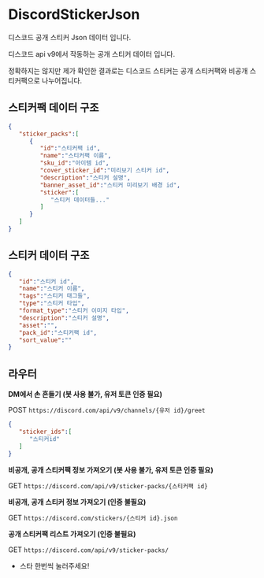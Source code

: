# DiscordStickerJson
디스코드 공개 스티커 Json 데이터 입니다.

디스코드 api v9에서 작동하는 공개 스티커 데이터 입니다.

정확하지는 않지만 제가 확인한 결과로는 디스코드 스티커는 공개 스티커팩와 비공개 스티커팩으로 나누어집니다.

## 스티커팩 데이터 구조
```json
{
   "sticker_packs":[
      {
         "id":"스티커팩 id",
         "name":"스티커팩 이름",
         "sku_id":"아이템 id",
         "cover_sticker_id":"미리보기 스티커 id",
         "description":"스티커 설명",
         "banner_asset_id":"스티커 미리보기 배경 id",
         "sticker":[
            "스티커 데이터들..."
         ]
      }
   ]
}
```

## 스티커 데이터 구조
```json
{
   "id":"스티커 id",
   "name":"스티커 이름",
   "tags":"스티커 태그들",
   "type":"스티커 타입",
   "format_type":"스티커 이미지 타입",
   "description":"스티커 설명",
   "asset":"",
   "pack_id":"스티커팩 id",
   "sort_value":""
}
``` 

## 라우터

**DM에서 손 흔들기 (봇 사용 불가, 유저 토큰 인증 필요)**

POST ``https://discord.com/api/v9/channels/{유저 id}/greet``

```json
{
   "sticker_ids":[
      "스티커id"
   ]
}
```

**비공개, 공개 스티커팩 정보 가져오기 (봇 사용 불가, 유저 토큰 인증 필요)**

GET ``https://discord.com/api/v9/sticker-packs/{스티커팩 id}``

**비공개, 공개 스티커 정보 가져오기 (인증 불필요)**

GET ``https://discord.com/stickers/{스티커 id}.json``


**공개 스티커팩 리스트 가져오기 (인증 불필요)**

GET ``https://discord.com/api/v9/sticker-packs/``

- 스타 한번씩 눌러주세요!

